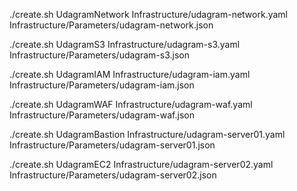 ./create.sh UdagramNetwork Infrastructure/udagram-network.yaml Infrastructure/Parameters/udagram-network.json

./create.sh UdagramS3 Infrastructure/udagram-s3.yaml Infrastructure/Parameters/udagram-s3.json

./create.sh UdagramIAM Infrastructure/udagram-iam.yaml Infrastructure/Parameters/udagram-iam.json

./create.sh UdagramWAF Infrastructure/udagram-waf.yaml Infrastructure/Parameters/udagram-waf.json

./create.sh UdagramBastion Infrastructure/udagram-server01.yaml Infrastructure/Parameters/udagram-server01.json

./create.sh UdagramEC2 Infrastructure/udagram-server02.yaml Infrastructure/Parameters/udagram-server02.json